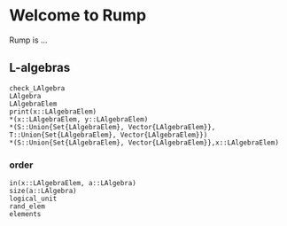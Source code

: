 # Welcome to Rump
Rump is ...

## L-algebras
```@docs
check_LAlgebra
LAlgebra
LAlgebraElem
print(x::LAlgebraElem)
*(x::LAlgebraElem, y::LAlgebraElem)
*(S::Union{Set{LAlgebraElem}, Vector{LAlgebraElem}}, T::Union{Set{LAlgebraElem}, Vector{LAlgebraElem}})
*(S::Union{Set{LAlgebraElem}, Vector{LAlgebraElem}},x::LAlgebraElem)
```

### order

```@docs
in(x::LAlgebraElem, a::LAlgebra)
size(a::LAlgebra)
logical_unit
rand_elem
elements
```